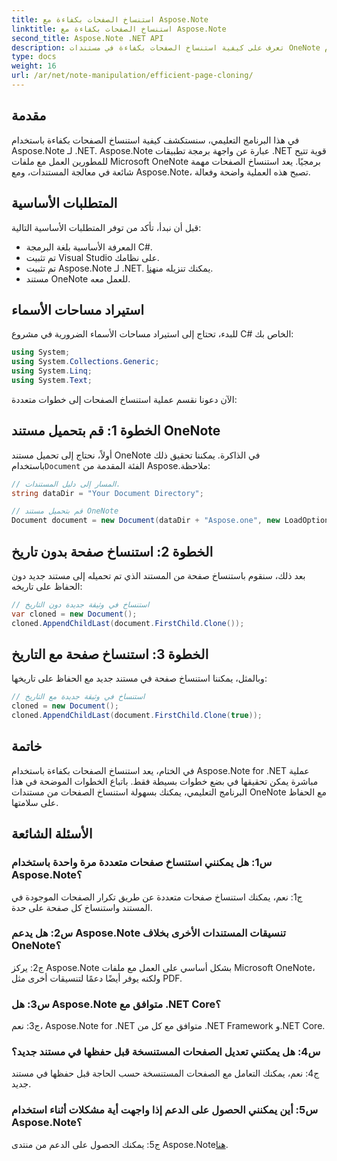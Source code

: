 ```yaml
---
title: استنساخ الصفحات بكفاءة مع Aspose.Note
linktitle: استنساخ الصفحات بكفاءة مع Aspose.Note
second_title: Aspose.Note .NET API
description: تعرف على كيفية استنساخ الصفحات بكفاءة في مستندات OneNote باستخدام Aspose.Note لـ .NET. اتبع برنامجنا التعليمي خطوة بخطوة لسهولة التنفيذ.
type: docs
weight: 16
url: /ar/net/note-manipulation/efficient-page-cloning/
---
```

## مقدمة

في هذا البرنامج التعليمي، سنستكشف كيفية استنساخ الصفحات بكفاءة باستخدام Aspose.Note لـ .NET. Aspose.Note عبارة عن واجهة برمجة تطبيقات .NET قوية تتيح للمطورين العمل مع ملفات Microsoft OneNote برمجيًا. يعد استنساخ الصفحات مهمة شائعة في معالجة المستندات، ومع Aspose.Note، تصبح هذه العملية واضحة وفعالة.

## المتطلبات الأساسية

قبل أن نبدأ، تأكد من توفر المتطلبات الأساسية التالية:

- المعرفة الأساسية بلغة البرمجة C#.
- تم تثبيت Visual Studio على نظامك.
-  تم تثبيت Aspose.Note لـ .NET. يمكنك تنزيله من[هنا](https://releases.aspose.com/note/net/).
- مستند OneNote للعمل معه.

## استيراد مساحات الأسماء

للبدء، تحتاج إلى استيراد مساحات الأسماء الضرورية في مشروع C# الخاص بك:

```csharp
using System;
using System.Collections.Generic;
using System.Linq;
using System.Text;
```

الآن دعونا نقسم عملية استنساخ الصفحات إلى خطوات متعددة:

## الخطوة 1: قم بتحميل مستند OneNote

 أولاً، نحتاج إلى تحميل مستند OneNote في الذاكرة. يمكننا تحقيق ذلك باستخدام`Document` الفئة المقدمة من Aspose.ملاحظة:

```csharp
// المسار إلى دليل المستندات.
string dataDir = "Your Document Directory";

// قم بتحميل مستند OneNote
Document document = new Document(dataDir + "Aspose.one", new LoadOptions { LoadHistory = true });
```

## الخطوة 2: استنساخ صفحة بدون تاريخ

بعد ذلك، سنقوم باستنساخ صفحة من المستند الذي تم تحميله إلى مستند جديد دون الحفاظ على تاريخه:

```csharp
// استنساخ في وثيقة جديدة دون التاريخ
var cloned = new Document();
cloned.AppendChildLast(document.FirstChild.Clone());
```

## الخطوة 3: استنساخ صفحة مع التاريخ

وبالمثل، يمكننا استنساخ صفحة في مستند جديد مع الحفاظ على تاريخها:

```csharp
// استنساخ في وثيقة جديدة مع التاريخ
cloned = new Document();
cloned.AppendChildLast(document.FirstChild.Clone(true));
```

## خاتمة

في الختام، يعد استنساخ الصفحات بكفاءة باستخدام Aspose.Note for .NET عملية مباشرة يمكن تحقيقها في بضع خطوات بسيطة فقط. باتباع الخطوات الموضحة في هذا البرنامج التعليمي، يمكنك بسهولة استنساخ الصفحات من مستندات OneNote مع الحفاظ على سلامتها.

## الأسئلة الشائعة

### س1: هل يمكنني استنساخ صفحات متعددة مرة واحدة باستخدام Aspose.Note؟

ج1: نعم، يمكنك استنساخ صفحات متعددة عن طريق تكرار الصفحات الموجودة في المستند واستنساخ كل صفحة على حدة.

### س2: هل يدعم Aspose.Note تنسيقات المستندات الأخرى بخلاف OneNote؟

ج2: يركز Aspose.Note بشكل أساسي على العمل مع ملفات Microsoft OneNote، ولكنه يوفر أيضًا دعمًا لتنسيقات أخرى مثل PDF.

### س3: هل Aspose.Note متوافق مع .NET Core؟

ج3: نعم، Aspose.Note for .NET متوافق مع كل من .NET Framework و.NET Core.

### س4: هل يمكنني تعديل الصفحات المستنسخة قبل حفظها في مستند جديد؟

ج4: نعم، يمكنك التعامل مع الصفحات المستنسخة حسب الحاجة قبل حفظها في مستند جديد.

### س5: أين يمكنني الحصول على الدعم إذا واجهت أية مشكلات أثناء استخدام Aspose.Note؟

 ج5: يمكنك الحصول على الدعم من منتدى Aspose.Note[هنا](https://forum.aspose.com/c/note/28).